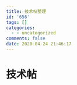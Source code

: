 ```yaml
---
title: 技术帖整理
id: '656'
tags: []
categories:
  - - uncategorized
comments: false
date: 2020-04-24 21:46:17
---
```


# 技术帖